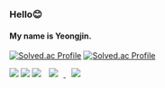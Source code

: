 ### Hello😊
#### My name is Yeongjin.
[![Solved.ac Profile](http://mazassumnida.wtf/api/v2/generate_badge?boj=yeongjin2024)](https://solved.ac/yeongjin2024/)
[![Solved.ac Profile](http://mazassumnida.wtf/api/v2/generate_badge?boj=appsky1888)](https://solved.ac/appsky1888/)
<p>
<img src="https://img.shields.io/badge/python-3776AB?style=flat-square&logo=Python&logoColor=white"/>
<img src="https://img.shields.io/badge/AWS-%23FF9900.svg?style=flat-square&logo=amazon-aws&logoColor=white"/>
<img src="https://img.shields.io/badge/Linux-FCC624?style=flat-square&logo=linux&logoColor=black"/>
<a href="https://www.facebook.com/profile.php?id=100053602320865&mibextid=ZbWKwL/">
    <img 
        src="https://img.shields.io/badge/facebook-1877f2?style=flat-square&logo=facebook&logoColor=white&link=https://www.facebook.com/profile.php?id=100053602320865&mibextid=ZbWKwL/"
        style="height : auto; margin-left : 10px; margin-right : 10px;"/>
</a>
<a href="https://instagram.com/dudwls_05/">
    <img 
        src="http://img.shields.io/badge/-Instagram-black?style=flat&logo=Instagram&link=https://instagram.com/dudwls_05/"
        style="height : auto; margin-left : 10px; margin-right : 10px;"/>
</a>
</p>
<!--
**demopassword/demopassword** is a ✨ _special_ ✨ repository because its `README.md` (this file) appears on your GitHub profile.

Here are some ideas to get you started:


- 🔭 I’m currently working on ...
- 🌱 I’m currently learning ...
- 👯 I’m looking to collaborate on ...
- 🤔 I’m looking for help with ...
- 💬 Ask me about ...
- 📫 How to reach me: ...
- 😄 Pronouns: ...
- ⚡ Fun fact: ...
-->



